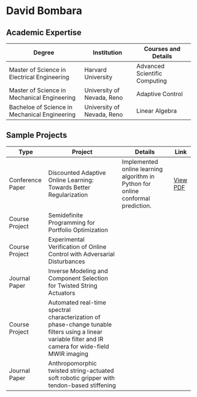 # David Bombara

## Academic Expertise

|   Degree   | Institution | Courses and Details |
| ---------- | ------------| ---------------- |
| Master of Science in Electrical Engineering | Harvard University | Advanced Scientific Computing |
| Master of Science in Mechanical Engineering | University of Nevada, Reno | Adaptive Control |
| Bacheloe of Science in Mechanical Engineering | University of Nevada, Reno | Linear Algebra | 

## Sample Projects

| Type | Project | Details | Link |
| ---- | ------- | ------- | ---- |
| Conference Paper | Discounted Adaptive Online Learning: Towards Better Regularization | Implemented online learning algorithm in Python for online conformal prediction. | [View PDF](https://arxiv.org/pdf/2402.02720) |
| Course Project | Semidefinite Programming for Portfolio Optimization | | |
| Course Project | Experimental Verification of Online Control with Adversarial Disturbances | | |
| Journal Paper | Inverse Modeling and Component Selection for Twisted String Actuators | | | 
| Course Project | Automated real-time spectral characterization of phase-change tunable filters using a linear variable filter and IR camera for wide-field MWIR imaging | | | 
| Journal Paper | Anthropomorphic twisted string-actuated soft robotic gripper with tendon-based stiffening | | | 



<!--
**dbombara/dbombara** is a ✨ _special_ ✨ repository because its `README.md` (this file) appears on your GitHub profile.

Here are some ideas to get you started:

- 🔭 I’m currently working on ...
- 🌱 I’m currently learning ...
- 👯 I’m looking to collaborate on ...
- 🤔 I’m looking for help with ...
- 💬 Ask me about ...
- 📫 How to reach me: ...
- 😄 Pronouns: ...
- ⚡ Fun fact: ...
-->
